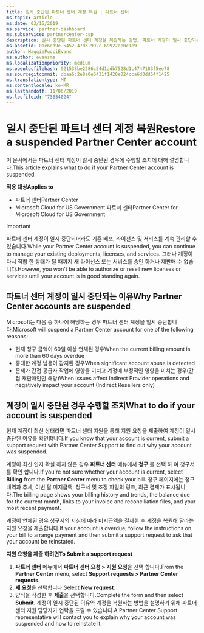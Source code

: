 ```yaml
---
title: 일시 중단된 파트너 센터 계정 복원 | 파트너 센터
ms.topic: article
ms.date: 03/15/2019
ms.service: partner-dashboard
ms.subservice: partnercenter-csp
description: 일시 중단된 파트너 센터 계정을 복원하는 방법, 파트너 계정이 일시 중단되는 이유 및 일시 중단 동안 계정을 사용하는 방법을 알아봅니다.
ms.assetid: 0ae6ed9e-5452-47d3-992c-69922ee0c1e9
author: MaggiePucciEvans
ms.author: evansma
ms.localizationpriority: medium
ms.openlocfilehash: 921538be2286c54d1adb7528d1c4747183f5ee78
ms.sourcegitcommit: dbaa6c2e8a0e6431f1420e024cca6d0dd54f1425
ms.translationtype: MT
ms.contentlocale: ko-KR
ms.lasthandoff: 11/06/2019
ms.locfileid: "73654024"
---
```

# <a name="restore-a-suspended-partner-center-account"></a><span data-ttu-id="d27e2-103">일시 중단된 파트너 센터 계정 복원</span><span class="sxs-lookup"><span data-stu-id="d27e2-103">Restore a suspended Partner Center account</span></span>

<span data-ttu-id="d27e2-104">이 문서에서는 파트너 센터 계정이 일시 중단된 경우에 수행할 조치에 대해 설명합니다.</span><span class="sxs-lookup"><span data-stu-id="d27e2-104">This article explains what to do if your Partner Center account is suspended.</span></span>

<span data-ttu-id="d27e2-105">**적용 대상**</span><span class="sxs-lookup"><span data-stu-id="d27e2-105">**Applies to**</span></span>

-  <span data-ttu-id="d27e2-106">파트너 센터</span><span class="sxs-lookup"><span data-stu-id="d27e2-106">Partner Center</span></span>
-  <span data-ttu-id="d27e2-107">Microsoft Cloud for US Government 파트너 센터</span><span class="sxs-lookup"><span data-stu-id="d27e2-107">Partner Center for Microsoft Cloud for US Government</span></span>


> [!IMPORTANT]  
> <span data-ttu-id="d27e2-108">파트너 센터 계정이 일시 중단되더라도 기존 배포, 라이선스 및 서비스를 계속 관리할 수 있습니다.</span><span class="sxs-lookup"><span data-stu-id="d27e2-108">While your Partner Center account is suspended, you can continue to manage your existing deployments, licenses, and services.</span></span> <span data-ttu-id="d27e2-109">그러나 계정이 다시 적합 한 상태가 될 때까지 새 라이선스 또는 서비스를 승인 하거나 재판매 수 없습니다.</span><span class="sxs-lookup"><span data-stu-id="d27e2-109">However, you won't be able to authorize or resell new licenses or services until your account is in good standing again.</span></span>

## <a name="why-partner-center-accounts-are-suspended"></a><span data-ttu-id="d27e2-110">파트너 센터 계정이 일시 중단되는 이유</span><span class="sxs-lookup"><span data-stu-id="d27e2-110">Why Partner Center accounts are suspended</span></span>

<span data-ttu-id="d27e2-111">Microsoft는 다음 중 하나에 해당하는 경우 파트너 센터 계정을 일시 중단합니다.</span><span class="sxs-lookup"><span data-stu-id="d27e2-111">Microsoft will suspend a Partner Center account for one of the following reasons:</span></span>

- <span data-ttu-id="d27e2-112">현재 청구 금액이 60일 이상 연체된 경우</span><span class="sxs-lookup"><span data-stu-id="d27e2-112">When the current billing amount is more than 60 days overdue</span></span> 
- <span data-ttu-id="d27e2-113">중대한 계정 남용이 감지된 경우</span><span class="sxs-lookup"><span data-stu-id="d27e2-113">When significant account abuse is detected</span></span>
- <span data-ttu-id="d27e2-114">문제가 간접 공급자 작업에 영향을 미치고 계정에 부정적인 영향을 미치는 경우(간접 재판매인만 해당)</span><span class="sxs-lookup"><span data-stu-id="d27e2-114">When issues affect Indirect Provider operations and negatively impact your account (Indirect Resellers only)</span></span>

## <a name="what-to-do-if-your-account-is-suspended"></a><span data-ttu-id="d27e2-115">계정이 일시 중단된 경우 수행할 조치</span><span class="sxs-lookup"><span data-stu-id="d27e2-115">What to do if your account is suspended</span></span>

<span data-ttu-id="d27e2-116">현재 계정이 최신 상태라면 파트너 센터 지원을 통해 지원 요청을 제출하여 계정이 일시 중단된 이유를 확인합니다.</span><span class="sxs-lookup"><span data-stu-id="d27e2-116">If you know that your account is current, submit a support request with Partner Center Support to find out why your account was suspended.</span></span> 

<span data-ttu-id="d27e2-117">계정이 최신 인지 확실 하지 않은 경우 **파트너 센터** 메뉴에서 **청구** 를 선택 하 여 청구서를 확인 합니다.</span><span class="sxs-lookup"><span data-stu-id="d27e2-117">If you're not sure whether your account is current, select **Billing** from the **Partner Center** menu to check your bill.</span></span> <span data-ttu-id="d27e2-118">청구 페이지에는 청구 내역과 추세, 이번 달 미지급액, 청구서 및 조정 파일의 링크, 최근 결제가 표시됩니다.</span><span class="sxs-lookup"><span data-stu-id="d27e2-118">The billing page shows your billing history and trends, the balance due for the current month, links to your invoice and reconciliation files, and your most recent payment.</span></span>

<span data-ttu-id="d27e2-119">계정이 연체된 경우 청구서의 지침에 따라 미지급액을 결제한 후 계정을 복원해 달라는 지원 요청을 제출합니다.</span><span class="sxs-lookup"><span data-stu-id="d27e2-119">If your account is overdue, follow the instructions on your bill to arrange payment and then submit a support request to ask that your account be reinstated.</span></span> 

<span data-ttu-id="d27e2-120">**지원 요청을 제출 하려면**</span><span class="sxs-lookup"><span data-stu-id="d27e2-120">**To Submit a support request**</span></span>

1.  <span data-ttu-id="d27e2-121">**파트너 센터** 메뉴에서 **파트너 센터 요청 > 지원 요청**을 선택 합니다.</span><span class="sxs-lookup"><span data-stu-id="d27e2-121">From the **Partner Center** menu, select **Support requests > Partner Center requests**.</span></span>
2.  <span data-ttu-id="d27e2-122">**새 요청**을 선택합니다.</span><span class="sxs-lookup"><span data-stu-id="d27e2-122">Select **New request**.</span></span> 
3.  <span data-ttu-id="d27e2-123">양식을 작성한 후 **제출**을 선택합니다.</span><span class="sxs-lookup"><span data-stu-id="d27e2-123">Complete the form and then select **Submit**.</span></span> <span data-ttu-id="d27e2-124">계정이 일시 중단된 이유와 계정을 복원하는 방법을 설명하기 위해 파트너 센터 지원 담당자가 연락을 드릴 수 있습니다.</span><span class="sxs-lookup"><span data-stu-id="d27e2-124">A Partner Center Support representative will contact you to explain why your account was suspended and how to reinstate it.</span></span>



